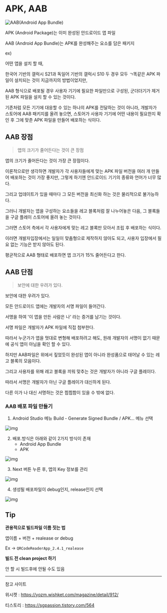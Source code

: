# APK, AAB



![AAB(Android App Bundle)](https://yozm.wishket.com/media/news/912/image002.png)

APK (Android Package)는 이미 완성된 안드로이드 앱 파일

AAB (Android App Bundle)는 APK를 완성해주는 요소를 담은 패키지



ex)

어떤 앱을 설치 할 때, 

한국어 기반의 갤럭시 S21과 독일어 기반의 갤럭시 S10 두 경우 모두 ㄱ똑같은 APK 파일이 설치되는 것이 지금까지의 방법이었지만,

AAB 형식으로 배포될 경우 사용자 기기에 필요한 파일만으로 구성된, 군더더기가 제거된 APK 파일을 설치 할 수 있는 것이다.



기존처럼 모든 기기에 대응할 수 있는 하나의 APK를 전달하는 것이 아니라, 개발자가 스토어에 AAB 패키지를 올려 놓으면, 스토어가 사용자 기기에 어떤 내용이 필요한지 확인 후 그에 맞춘 APK 파일을 만들어 배포하는 식이다.



## AAB 장점

> 앱의 크기가 줄어든다는 것이 큰 장점

앱의 크기가 줄어든다는 것이 가장 큰 장점이다.

이론적으로만 생각하면 개발자가 각 사용자들에게 맞는 APK 파일 버전을 여러 개 만들어 배포하는 것이 가장 좋지만, 그렇게 하기엔 안드로이드 기기의 종류와 언어가 너무 많다.

그리고 업데이트가 있을 때마다 그 모든 버전을 최신화 하는 것은 물리적으로 불가능하다.



그러니 개발자는 앱을 구성하는 요소들을 레고 블록처럼 잘 나누어놓은 다음, 그 블록들을 구글 플레이 스토어에 올려 놓는 것이다.

그러면 스토어 측에서 각 사용자에게 맞는 레고 블록만 모아서 조립 후 배포하는 식이다.

이러면 개발자입장에서는 일일이 맞춤형으로 제작하지 않아도 되고, 사용자 입장에서 필요 없는 기능은 받지 않아도 된다.

평균적으로 AAB 형태로 배포하면 앱 크기가 15% 줄어든다고 한다.



## AAB 단점

> 보안에 대한 우려가 있다.

보안에 대한 우려가 있다.

모든 안드로이드 앱에는 개발자의 서명 파일이 들어간다.

서명을 하여 '이 앱을 만든 사람은 나' 라는 증거를 남기는 것이다.

서명 파일은 개발자가 APK 파일에 직접 첨부한다.

따라서 누군가가 앱을 멋대로 변형해 배포하려고 해도, 원래 개발자의 서명이 없기 때문에 공식 앱이 아님을 확인 할 수 있다.



하지만 AAB파일은 위에서 짚었듯이 완성된 앱이 아니라 완성품으로 태어날 수 있는 레고 블록의 모음이다.

그리고 사용자를 위해 레고 블록을 끼워 맞추는 것은 개발자가 아니라 구글 플레이다.

따라서 서명은 개발자가 아닌 구글 플레이가 대신하게 된다.



다른 이가 나 대신 서명하는 것은 찝찝함이 있을 수 밖에 없다.





### AAB 배포 파일 만들기

1. Android Studio 메뉴 Build - Generate Signed Bundle / APK... 메뉴 선택

![img](https://blog.kakaocdn.net/dn/2wLxl/btqXb2HhssD/EsNI9IIDHyOHKaawEPr7k0/img.png)

2. 배포.방식은 아래와 같이 2가지 방식이 존재
   - Android App Bundle 
   - APK

![img](https://blog.kakaocdn.net/dn/wFkhr/btqXb19q2Xd/YfYmdlX1wXcbyGRVeh4rUk/img.png)

3. Next 버튼 누른 후, 앱의 Key 정보를 관리

![img](https://blog.kakaocdn.net/dn/mRIxs/btqXobwzVE0/rDXsNJaMfoXVveVvK345g0/img.png)

4. 생성될 배포파일이 debug인지, release인지 선택

![img](https://blog.kakaocdn.net/dn/JAcSz/btqXobXDKAk/k2NaoQJmStJKqkj1Y8cMj1/img.png)



## Tip

**관용적으로 빌드파일 이름 짓는 법**

앱이름 + 버전 + realease or debug

Ex -> `QRCodeReaderApp_2.4.1_realease`



**빌드 전 clean project 하기**

안 할 시 빌드후에 안될 수도 있음





----

참고 사이트

위시켓 : https://yozm.wishket.com/magazine/detail/912/

티스토리 : https://sgpassion.tistory.com/564
